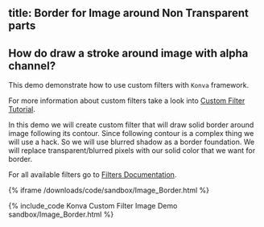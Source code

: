 title: Border for Image around Non Transparent parts
---


## How do draw a stroke around image with alpha channel?

This demo demonstrate how to use custom filters with `Konva` framework.

For more information about custom filters take a look into [Custom Filter Tutorial](/docs/filters/Custom_Filter.html).

In this demo we will create custom filter that will draw solid border around image following its contour.
Since following contour is a complex thing we will use a hack. So we will use blurred shadow as a border foundation.
We will replace transparent/blurred pixels with our solid color that we want for border.

For all available filters go to [Filters Documentation](/api/Konva.Filters.html).

{% iframe /downloads/code/sandbox/Image_Border.html %}

{% include_code Konva Custom Filter Image Demo sandbox/Image_Border.html %}